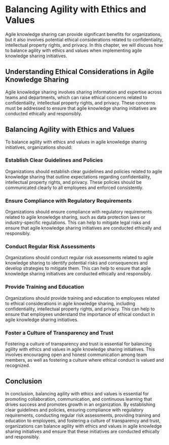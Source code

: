 # Balancing Agility with Ethics and Values

Agile knowledge sharing can provide significant benefits for organizations, but it also involves potential ethical considerations related to confidentiality, intellectual property rights, and privacy. In this chapter, we will discuss how to balance agility with ethics and values when implementing agile knowledge sharing initiatives.

Understanding Ethical Considerations in Agile Knowledge Sharing
---------------------------------------------------------------

Agile knowledge sharing involves sharing information and expertise across teams and departments, which can raise ethical concerns related to confidentiality, intellectual property rights, and privacy. These concerns must be addressed to ensure that agile knowledge sharing initiatives are conducted ethically and responsibly.

Balancing Agility with Ethics and Values
----------------------------------------

To balance agility with ethics and values in agile knowledge sharing initiatives, organizations should:

### Establish Clear Guidelines and Policies

Organizations should establish clear guidelines and policies related to agile knowledge sharing that outline expectations regarding confidentiality, intellectual property rights, and privacy. These policies should be communicated clearly to all employees and enforced consistently.

### Ensure Compliance with Regulatory Requirements

Organizations should ensure compliance with regulatory requirements related to agile knowledge sharing, such as data protection laws or industry-specific regulations. This can help to mitigate legal risks and ensure that agile knowledge sharing initiatives are conducted ethically and responsibly.

### Conduct Regular Risk Assessments

Organizations should conduct regular risk assessments related to agile knowledge sharing to identify potential risks and consequences and develop strategies to mitigate them. This can help to ensure that agile knowledge sharing initiatives are conducted ethically and responsibly.

### Provide Training and Education

Organizations should provide training and education to employees related to ethical considerations in agile knowledge sharing, including confidentiality, intellectual property rights, and privacy. This can help to ensure that employees understand the importance of ethical conduct in agile knowledge sharing initiatives.

### Foster a Culture of Transparency and Trust

Fostering a culture of transparency and trust is essential for balancing agility with ethics and values in agile knowledge sharing initiatives. This involves encouraging open and honest communication among team members, as well as fostering a culture where ethical conduct is valued and recognized.

Conclusion
----------

In conclusion, balancing agility with ethics and values is essential for promoting collaboration, communication, and continuous learning that drives success and promotes growth in an organization. By establishing clear guidelines and policies, ensuring compliance with regulatory requirements, conducting regular risk assessments, providing training and education to employees, and fostering a culture of transparency and trust, organizations can balance agility with ethics and values in agile knowledge sharing initiatives and ensure that these initiatives are conducted ethically and responsibly.
